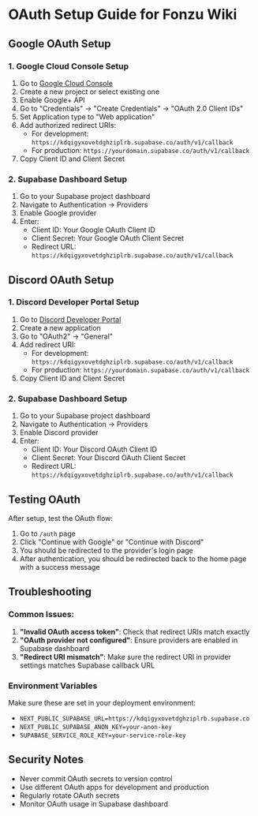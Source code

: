# OAuth Setup Guide for Fonzu Wiki

## Google OAuth Setup

### 1. Google Cloud Console Setup
1. Go to [Google Cloud Console](https://console.cloud.google.com/)
2. Create a new project or select existing one
3. Enable Google+ API
4. Go to "Credentials" → "Create Credentials" → "OAuth 2.0 Client IDs"
5. Set Application type to "Web application"
6. Add authorized redirect URIs:
   - For development: `https://kdqigyxovetdghziplrb.supabase.co/auth/v1/callback`
   - For production: `https://yourdomain.supabase.co/auth/v1/callback`
7. Copy Client ID and Client Secret

### 2. Supabase Dashboard Setup
1. Go to your Supabase project dashboard
2. Navigate to Authentication → Providers
3. Enable Google provider
4. Enter:
   - Client ID: Your Google OAuth Client ID
   - Client Secret: Your Google OAuth Client Secret
   - Redirect URL: `https://kdqigyxovetdghziplrb.supabase.co/auth/v1/callback`

## Discord OAuth Setup

### 1. Discord Developer Portal Setup
1. Go to [Discord Developer Portal](https://discord.com/developers/applications)
2. Create a new application
3. Go to "OAuth2" → "General"
4. Add redirect URI:
   - For development: `https://kdqigyxovetdghziplrb.supabase.co/auth/v1/callback`
   - For production: `https://yourdomain.supabase.co/auth/v1/callback`
5. Copy Client ID and Client Secret

### 2. Supabase Dashboard Setup
1. Go to your Supabase project dashboard
2. Navigate to Authentication → Providers
3. Enable Discord provider
4. Enter:
   - Client ID: Your Discord OAuth Client ID
   - Client Secret: Your Discord OAuth Client Secret
   - Redirect URL: `https://kdqigyxovetdghziplrb.supabase.co/auth/v1/callback`

## Testing OAuth

After setup, test the OAuth flow:
1. Go to `/auth` page
2. Click "Continue with Google" or "Continue with Discord"
3. You should be redirected to the provider's login page
4. After authentication, you should be redirected back to the home page with a success message

## Troubleshooting

### Common Issues:
1. **"Invalid OAuth access token"**: Check that redirect URIs match exactly
2. **"OAuth provider not configured"**: Ensure providers are enabled in Supabase dashboard
3. **"Redirect URI mismatch"**: Make sure the redirect URI in provider settings matches Supabase callback URL

### Environment Variables
Make sure these are set in your deployment environment:
- `NEXT_PUBLIC_SUPABASE_URL=https://kdqigyxovetdghziplrb.supabase.co`
- `NEXT_PUBLIC_SUPABASE_ANON_KEY=your-anon-key`
- `SUPABASE_SERVICE_ROLE_KEY=your-service-role-key`

## Security Notes
- Never commit OAuth secrets to version control
- Use different OAuth apps for development and production
- Regularly rotate OAuth secrets
- Monitor OAuth usage in Supabase dashboard